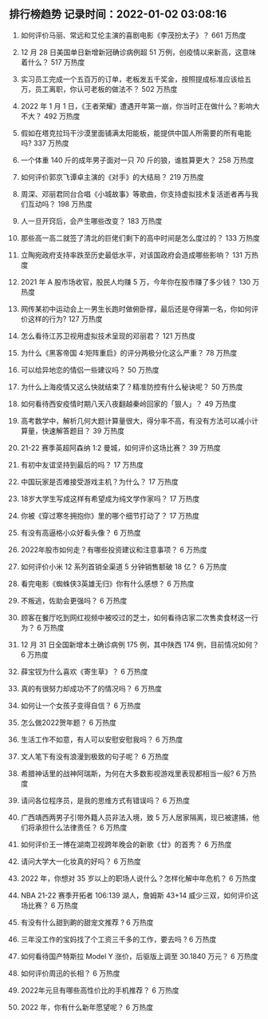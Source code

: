 
## 排行榜趋势 记录时间：2022-01-02 03:08:16
  
  1. 如何评价马丽、常远和艾伦主演的喜剧电影《李茂扮太子》？ 661 万热度
    
  2. 12 月 28 日美国单日新增新冠确诊病例超 51 万例，创疫情以来新高，这意味着什么？ 517 万热度
    
  3. 实习员工完成一个五百万的订单，老板发五千奖金，按照提成标准应该给五万，员工离职，你认可老板的做法不？ 502 万热度
    
  4. 2022 年 1 月 1 日，《王者荣耀》遭遇开年第一崩，你当时正在做什么？影响大不大？ 492 万热度
    
  5. 假如在塔克拉玛干沙漠里面铺满太阳能板，能提供中国人所需要的所有电能吗? 337 万热度
    
  6. 一个体重 140 斤的成年男子面对一只 70 斤的狼，谁胜算更大？ 258 万热度
    
  7. 如何评价郭京飞谭卓主演的《对手》的大结局？ 219 万热度
    
  8. 周深、邓丽君同台合唱《小城故事》等歌曲，你支持虚拟技术复活逝者再与我们互动吗？ 198 万热度
    
  9. 人一旦开窍后，会产生哪些改变？ 183 万热度
    
  10. 那些高一高二就签了清北的巨佬们剩下的高中时间是怎么度过的？ 133 万热度
    
  11. 立陶宛政府支持率跌至历史最低水平，对该国政府会造成哪些影响？ 131 万热度
    
  12. 2021 年 A 股市场收官，股民人均赚 5 万，今年你在股市赚了多少钱？ 130 万热度
    
  13. 网传某初中运动会上一男生长跑时做俯卧撑，最后还是夺得第一名，你如何评价这样的行为? 127 万热度
    
  14. 怎么看待江苏卫视用虚拟技术呈现的邓丽君？ 121 万热度
    
  15. 为什么《黑客帝国 4:矩阵重启》的评分两极分化这么严重？ 78 万热度
    
  16. 可以给异地恋的情侣一些建议吗？ 50 万热度
    
  17. 为什么上海疫情又这么快就结束了？精准防控有什么秘诀呢？ 50 万热度
    
  18. 如何看待西安疫情时期八天八夜翻越秦岭回家的「狠人」？ 49 万热度
    
  19. 高考数学中，解析几何大题计算量很大，得分率不高，有没有方法可以减小计算量，快速解答题目？ 39 万热度
    
  20. 21-22 赛季英超阿森纳 1:2 曼城，如何评价这场比赛？ 39 万热度
    
  21. 有初中友谊坚持到最后的吗？ 17 万热度
    
  22. 中国玩家是否难接受游戏主机？为什么？ 17 万热度
    
  23. 18岁大学生写成这样有希望成为纯文学作家吗？ 17 万热度
    
  24. 你被《穿过寒冬拥抱你》里的哪个细节打动了？ 17 万热度
    
  25. 有没有高逼格小众好看头像？ 6 万热度
    
  26. 2022年股市如何走？有哪些投资建议和注意事项？ 6 万热度
    
  27. 如何评价小米 12 系列首销全渠道 5 分钟销售额破 18 亿？ 6 万热度
    
  28. 看完电影《蜘蛛侠3英雄无归》你有什么感想？ 6 万热度
    
  29. 不叛逃，佐助会更强吗？ 6 万热度
    
  30. 顾客在餐厅吃到网红视频中被咬过的芝士，如何看待店家二次售卖食材这一行为？ 6 万热度
    
  31. 12 月 31 日全国新增本土确诊病例 175 例，其中陕西  174 例，目前情况如何？ 6 万热度
    
  32. 薛宝钗为什么喜欢《寄生草》？ 6 万热度
    
  33. 真的有很努力却成功不了的情况吗？ 6 万热度
    
  34. 如何让一个女孩子变得自信？ 6 万热度
    
  35. 怎么做2022贺年题？ 6 万热度
    
  36. 生活工作不如意，有人可以安慰安慰我吗？ 6 万热度
    
  37. 文人笔下有没有浪漫到极致的句子呢？ 6 万热度
    
  38. 希腊神话里的战神阿瑞斯，为何在大多数影视游戏里表现都相当一般? 6 万热度
    
  39. 请问各位程序员，是我的思维方式有错误吗？ 6 万热度
    
  40. 广西靖西两男子引带外籍人员非法入境，致 5 万人居家隔离，现已被逮捕，他们将承担什么法律责任？ 6 万热度
    
  41. 如何评价王一博在湖南卫视跨年晚会的新歌《廿》的首秀？ 6 万热度
    
  42. 请问大学大一化妆真的好吗？ 6 万热度
    
  43. 2022 年，你想对 35 岁以上的职场人说什么？怎样化解中年危机？ 6 万热度
    
  44. NBA 21-22 赛季开拓者 106:139 湖人，詹姆斯 43+14 威少三双，如何评价这场比赛？ 6 万热度
    
  45. 有没有什么甜到齁的甜宠文推荐   ? 6 万热度
    
  46. 三年没工作的宝妈找了个工资三千多的工作，要去吗 ? 6 万热度
    
  47. 如何看待国产特斯拉 Model Y 涨价，后驱版上调至 30.1840 万元？ 6 万热度
    
  48. 如何评价周迅的长相？ 6 万热度
    
  49. 2022年元旦有哪些高性价比的手机推荐？ 6 万热度
    
  50. 2022 年，你有什么新年愿望呢？ 6 万热度
    